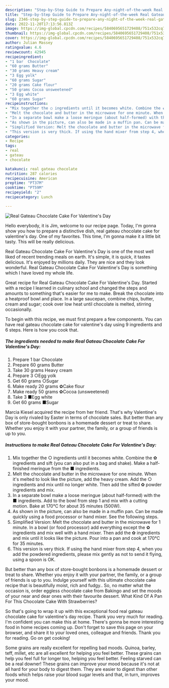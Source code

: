 ```yaml
---
description: "Step-by-Step Guide to Prepare Any-night-of-the-week Real Gateau Chocolate Cake For Valentine&amp;#39;s Day"
title: "Step-by-Step Guide to Prepare Any-night-of-the-week Real Gateau Chocolate Cake For Valentine&amp;#39;s Day"
slug: 2346-step-by-step-guide-to-prepare-any-night-of-the-week-real-gateau-chocolate-cake-for-valentine-and-39-s-day
date: 2022-11-20T17:13:56.813Z
image: https://img-global.cpcdn.com/recipes/5840695651729408/751x532cq70/real-gateau-chocolate-cake-for-valentines-day-recipe-main-photo.jpg
thumbnail: https://img-global.cpcdn.com/recipes/5840695651729408/751x532cq70/real-gateau-chocolate-cake-for-valentines-day-recipe-main-photo.jpg
cover: https://img-global.cpcdn.com/recipes/5840695651729408/751x532cq70/real-gateau-chocolate-cake-for-valentines-day-recipe-main-photo.jpg
author: Julian Massey
ratingvalue: 4.6
reviewcount: 42945
recipeingredient:
- "1 bar  Chocolate"
- "60 grams Butter"
- "30 grams Heavy cream"
- "3 Egg yolk"
- "60 grams Sugar"
- "20 grams Cake flour"
- "50 grams Cocoa unsweetened"
- "3 Egg white"
- "60 grams Sugar"
recipeinstructions:
- "Mix together the ○ ingredients until it becomes white. Combine the ✿ ingredients and sift (you can also put in a bag and shake). Make a half-finished meringue from the ■ ingredients."
- "Melt the chocolate and butter in the microwave for one minute. When it&#39;s melted to look like the picture, add the heavy cream. Add the ○ ingredients and mix until no longer white. Then add the sifted ✿ powder ingredients and mix."
- "In a separate bowl make a loose meringue (about half-formed) with the ■ ingredients. Add to the bowl from step 1 and mix with a cutting motion. Bake at 170℃ for about 35 minutes (500W)."
- "As shown in the picture, can also be made in a muffin pan. Can be made quickly using a food processor or hand mixer. See the following steps."
- "Simplified Version: Melt the chocolate and butter in the microwave for 1 minute. In a bowl  (or food processor) add everything except the ✿ ingredients and mix well with a hand mixer. Then add the ✿ ingredients and mix until it looks like the picture. Pour into a pan and cook at 170℃ for 35 minutes."
- "This version is very thick. If using the hand mixer from step 4, when you add the powdered ingredients, please mix gently as not to send it flying, using a spoon is OK."
categories:
- Recipe
tags:
- real
- gateau
- chocolate

katakunci: real gateau chocolate 
nutrition: 287 calories
recipecuisine: American
preptime: "PT37M"
cooktime: "PT59M"
recipeyield: "2"
recipecategory: Lunch

---
```



![Real Gateau Chocolate Cake For Valentine&#39;s Day](https://img-global.cpcdn.com/recipes/5840695651729408/751x532cq70/real-gateau-chocolate-cake-for-valentines-day-recipe-main-photo.jpg)

Hello everybody, it is Jim, welcome to our recipe page. Today, I'm gonna show you how to prepare a distinctive dish, real gateau chocolate cake for valentine&#39;s day. One of my favorites. This time, I'm gonna make it a little bit tasty. This will be really delicious.

Real Gateau Chocolate Cake For Valentine&#39;s Day is one of the most well liked of recent trending meals on earth. It's simple, it is quick, it tastes delicious. It's enjoyed by millions daily. They are nice and they look wonderful. Real Gateau Chocolate Cake For Valentine&#39;s Day is something which I have loved my whole life.

Great recipe for Real Gateau Chocolate Cake For Valentine&#39;s Day. Started with a recipe I learned in culinary school and changed the steps and amounts to something that&#39;s easier for me to make. Break the chocolate into a heatproof bowl and place. In a large saucepan, combine chips, butter, cream and sugar; cook over low heat until chocolate is melted, stirring occasionally.


To begin with this recipe, we must first prepare a few components. You can have real gateau chocolate cake for valentine&#39;s day using 9 ingredients and 6 steps. Here is how you cook that.

<!--inarticleads1-->

##### The ingredients needed to make Real Gateau Chocolate Cake For Valentine&#39;s Day:

1. Prepare 1 bar  Chocolate
1. Prepare 60 grams Butter
1. Take 30 grams Heavy cream
1. Prepare 3 ○Egg yolk
1. Get 60 grams ○Sugar
1. Make ready 20 grams ✿Cake flour
1. Make ready 50 grams ✿Cocoa (unsweetened)
1. Take 3 ■Egg white
1. Get 60 grams ■Sugar


Marcia Kiesel acquired the recipe from her friend. That&#39;s why Valentine&#39;s Day is only rivaled by Easter in terms of chocolate sales. But better than any box of store-bought bonbons is a homemade dessert or treat to share. Whether you enjoy it with your partner, the family, or a group of friends is up to you. 

<!--inarticleads2-->

##### Instructions to make Real Gateau Chocolate Cake For Valentine&#39;s Day:

1. Mix together the ○ ingredients until it becomes white. Combine the ✿ ingredients and sift (you can also put in a bag and shake). Make a half-finished meringue from the ■ ingredients.
1. Melt the chocolate and butter in the microwave for one minute. When it&#39;s melted to look like the picture, add the heavy cream. Add the ○ ingredients and mix until no longer white. Then add the sifted ✿ powder ingredients and mix.
1. In a separate bowl make a loose meringue (about half-formed) with the ■ ingredients. Add to the bowl from step 1 and mix with a cutting motion. Bake at 170℃ for about 35 minutes (500W).
1. As shown in the picture, can also be made in a muffin pan. Can be made quickly using a food processor or hand mixer. See the following steps.
1. Simplified Version: Melt the chocolate and butter in the microwave for 1 minute. In a bowl  (or food processor) add everything except the ✿ ingredients and mix well with a hand mixer. Then add the ✿ ingredients and mix until it looks like the picture. Pour into a pan and cook at 170℃ for 35 minutes.
1. This version is very thick. If using the hand mixer from step 4, when you add the powdered ingredients, please mix gently as not to send it flying, using a spoon is OK.


But better than any box of store-bought bonbons is a homemade dessert or treat to share. Whether you enjoy it with your partner, the family, or a group of friends is up to you. Indulge yourself with this ultimate chocolate cake recipe that is beautifully moist, rich and fudgy.. So, no matter what the occasion is, order eggless chocolate cake from Bakingo and set the moods of your near and dear ones with their favourite dessert. What Kind Of A Pan For This Chocolate Cake With Strawberries? 

So that's going to wrap it up with this exceptional food real gateau chocolate cake for valentine&#39;s day recipe. Thank you very much for reading. I'm confident you can make this at home. There's gonna be more interesting food in home recipes coming up. Don't forget to save this page on your browser, and share it to your loved ones, colleague and friends. Thank you for reading. Go on get cooking!

Some grains are really excellent for repelling bad moods. Quinoa, barley, teff, millet, etc are all excellent for helping you feel better. These grains can help you feel full for longer too, helping you feel better. Feeling starved can be a real downer! These grains can improve your mood because it's not at all hard for your body to digest them. They are easier to digest than other foods which helps raise your blood sugar levels and that, in turn, improves your mood.
